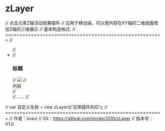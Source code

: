 # zLayer
// 点击元素Z轴浮动效果插件
// 应用于移动端，可以使内容在XY轴的二维层面增加Z轴的三维展示
// 基本构造格式:
// =======================================================
// <ul id="应用插件的ID">
// 	<li>
// 		<h3 class="text_title">标题</h3>
// 		<img src="标题图片" class="text_img">
// 		<div class="text_content">内容</div>
// 	</li>
// 	......
// </ul>
// var 自定义名称 = new zLayers('应用插件的ID');
// =======================================================
// 作者：liuwz
// Git：https://github.com/rocker2010/zLayer
// 版本号：V1.0
